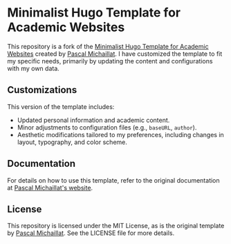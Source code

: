 # Minimalist Hugo Template for Academic Websites

This repository is a fork of the [Minimalist Hugo Template for Academic Websites](https://github.com/pmichaillat/hugo-website) created by [Pascal Michaillat](https://github.com/pmichaillat). I have customized the template to fit my specific needs, primarily by updating the content and configurations with my own data.

## Customizations

This version of the template includes:
- Updated personal information and academic content.
- Minor adjustments to configuration files (e.g., `baseURL`, `author`).
- Aesthetic modifications tailored to my preferences, including changes in layout, typography, and color scheme.

## Documentation

For details on how to use this template, refer to the original documentation at [Pascal Michaillat's website](https://pascalmichaillat.org/d5/).

## License

This repository is licensed under the MIT License, as is the original template by [Pascal Michaillat](https://github.com/pmichaillat). See the LICENSE file for more details.
